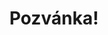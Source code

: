 ---
title: Pozvánka!
address: Milý Ondro s rodinou
pronoun: vás
checkout: mrkněte
rsvp: dejte
rsvp2: dorazíte
rsvp3: chcete
---